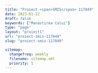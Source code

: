```yaml
---
title: "Proiect <span>SMIS</span> 117849"
date: 2023-01-22
draft: false
keywords: ["Manastirea Calui"]
type: "page"
layout: "proiect1"
url: "proiect-smis-117849"
slug: "proiect-smis-117849"

sitemap:
  changefreq: weekly
  filename: sitemap.xml
  priority: 1
---
```

